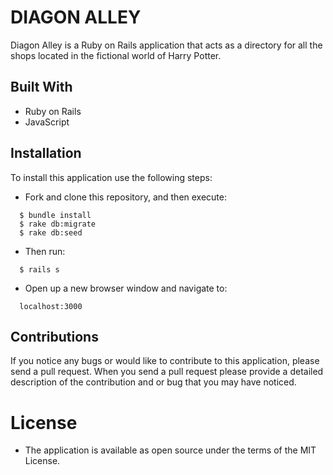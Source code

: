 # DIAGON ALLEY

Diagon Alley is a Ruby on Rails application that acts as a directory for all the shops located in the fictional world of Harry Potter.

## Built With
* Ruby on Rails
* JavaScript

## Installation
To install this application use the following steps:
  * Fork and clone this repository, and then execute:
  ```  
    $ bundle install
    $ rake db:migrate
    $ rake db:seed

  ```

  * Then run:
  ```
    $ rails s
  ```
  * Open up a new browser window and navigate to:
  ```
    localhost:3000
  ```

## Contributions
If you notice any bugs or would like to contribute to this application, please send a pull request. When you send a pull request please provide a detailed description of the contribution and or bug that you may have noticed.

# License
* The application is available as open source under the terms of the MIT License.
